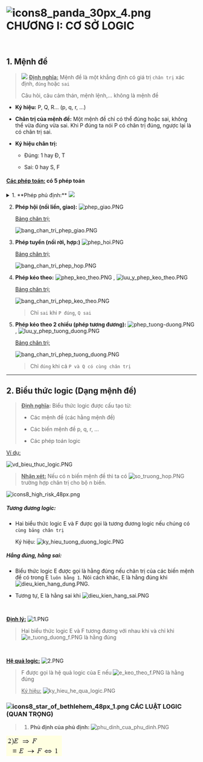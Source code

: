 # ![icons8_panda_30px_4.png](C:\Users\Taurus\AppData\Local\Temp\icons8_panda_30px_4.png) CHƯƠNG I: CƠ SỞ LOGIC

<br>

## 1. Mệnh đề

> <img src="file:///C:/Users/Taurus/AppData/Local/Temp/icons8_study_48px.png" width="25"> **<u>Định nghĩa:</u>** Mệnh đề là một khẳng định có giá trị `chân trị` xác định, `đúng` hoặc `sai`
> 
> Câu hỏi, câu cảm thán, mệnh lệnh,... không là mệnh đề

* **Ký hiệu:** P, Q, R... (p, q, r, ...)

* **Chân trị của mệnh đề:** Một mệnh đề chỉ có thể đúng hoặc sai, không thể vừa đúng vừa sai. Khi P đúng ta nói P có chân trị đúng, ngược lại là có chân trị sai.

* **Ký hiệu chân trị:** 
  
  * Đúng: 1 hay Đ, T
  
  * Sai: 0 hay S, F

#### <u>Các phép toán:</u> có 5 phép toán

<details>
<summary> 1. **Phép phủ định:** <img src="D:\NHTT_Taurus\3_Taurus_Image\Github_img\githubimg_phep_phu.PNG"> </summary>

 <u>Bảng chân trị: </u>

<img src="D:\NHTT_Taurus\3_Taurus_Image\Github_img\bang_chan_tri_phep_phu.PNG">

</details>

2. **Phép hội (nối liền, giao):** ![phep_giao.PNG](D:\NHTT_Taurus\3_Taurus_Image\Github_img\phep_giao.PNG)
   
   <u>Bảng chân trị:</u>
   
   ![bang_chan_tri_phep_giao.PNG](D:\NHTT_Taurus\3_Taurus_Image\Github_img\bang_chan_tri_phep_giao.PNG)

3. **Phép tuyển (nối rời, hợp:)** ![phep_hoi.PNG](D:\NHTT_Taurus\3_Taurus_Image\Github_img\phep_hoi.PNG)
   
   <u>Bảng chân trị:</u>
   
   ![bang_chan_tri_phep_hop.PNG](D:\NHTT_Taurus\3_Taurus_Image\Github_img\bang_chan_tri_phep_hop.PNG)

4. **Phép kéo theo:** ![phep_keo_theo.PNG](D:\NHTT_Taurus\3_Taurus_Image\Github_img\phep_keo_theo.PNG) , ![luu_y_phep_keo_theo.PNG](D:\NHTT_Taurus\3_Taurus_Image\Github_img\luu_y_phep_keo_theo.PNG)
   
   <u>Bảng chân trị:</u>
   
   ![bang_chan_tri_phep_keo_theo.PNG](D:\NHTT_Taurus\3_Taurus_Image\Github_img\bang_chan_tri_phep_keo_theo.PNG)
   
   > Chỉ `sai` khi `P đúng`, `Q sai`

5. **Phép kéo theo 2 chiều (phép tương đương):** ![phep_tuong-duong.PNG](D:\NHTT_Taurus\3_Taurus_Image\Github_img\phep_tuong-duong.PNG) , ![luu_y_phep_tuong_duong.PNG](D:\NHTT_Taurus\3_Taurus_Image\Github_img\luu_y_phep_tuong_duong.PNG)
   
   <u>Bảng chân trị:</u>
   
   ![bang_chan_tri_phep_tuong_duong.PNG](D:\NHTT_Taurus\3_Taurus_Image\Github_img\bang_chan_tri_phep_tuong_duong.PNG)
   
   > Chỉ `đúng` khi cả `P và Q có cùng chân trị`

----

## 2. Biểu thức logic (Dạng mệnh đề)

> **<u>Định nghĩa</u>:** Biểu thức logic được cấu tạo từ: 
> 
> * Các mệnh đề (các hằng mệnh đề)
> 
> * Các biến mệnh đề p, q, r, ...
> 
> * Các phép toán logic

<u>Ví dụ:</u>

![vd_bieu_thuc_logic.PNG](D:\NHTT_Taurus\3_Taurus_Image\Github_img\vd_bieu_thuc_logic.PNG)

> **<u>Nhận xét:</u>** Nếu có n biến mệnh đề thì ta có ![so_truong_hop.PNG](D:\NHTT_Taurus\3_Taurus_Image\Github_img\so_truong_hop.PNG) trường hợp chân trị cho bộ n biến.

![icons8_high_risk_48px.png](C:\Users\Taurus\AppData\Local\Temp\icons8_high_risk_48px.png)

##### Tương đương logic:

* Hai biểu thức logic E và F được gọi là tương đương logic nếu chúng có `cùng bảng chân trị`
  
  Ký hiệu: ![ky_hieu_tuong_duong_logic.PNG](D:\NHTT_Taurus\3_Taurus_Image\Github_img\ky_hieu_tuong_duong_logic.PNG)

##### Hẳng đúng, hằng sai:

* Biểu thức logic E được gọi là hằng đúng nếu chân trị của các biến mệnh đề có trong E `luôn bằng 1`. Nói cách khác, E là hằng đúng khi ![dieu_kien_hang_dung.PNG](D:\NHTT_Taurus\3_Taurus_Image\Github_img\dieu_kien_hang_dung.PNG).

* Tương tự, E là hằng sai khi ![dieu_kien_hang_sai.PNG](D:\NHTT_Taurus\3_Taurus_Image\Github_img\dieu_kien_hang_sai.PNG)

<br>

**<u>Định lý:</u>** ![1.PNG](D:\NHTT_Taurus\3_Taurus_Image\Github_img\1.PNG)

>  Hai biểu thức logic E và F tương đương với nhau khi và chỉ khi ![e_tuong_duong_f.PNG](D:\NHTT_Taurus\3_Taurus_Image\Github_img\e_tuong_duong_f.PNG) là hằng đúng

<br>

**<u>Hệ quả logic:</u>** ![2.PNG](D:\NHTT_Taurus\3_Taurus_Image\Github_img\2.PNG)

> F được gọi là hệ quả logic của E nếu ![e_keo_theo_f.PNG](D:\NHTT_Taurus\3_Taurus_Image\Github_img\e_keo_theo_f.PNG) là hằng đúng
> 
> <u>Ký hiệu:</u> ![ky_hieu_he_qua_logic.PNG](D:\NHTT_Taurus\3_Taurus_Image\Github_img\ky_hieu_he_qua_logic.PNG)



### ![icons8_star_of_bethlehem_48px_1.png](C:\Users\Taurus\AppData\Local\Temp\icons8_star_of_bethlehem_48px_1.png) **CÁC LUẬT LOGIC** (QUAN TRỌNG)

> 1. **Phủ định của phủ định:** ![phu_dinh_cua_phu_dinh.PNG](D:\NHTT_Taurus\3_Taurus_Image\Github_img\phu_dinh_cua_phu_dinh.PNG)



![2.PNG](https://raw.githubusercontent.com/nhttruc/Image/master/2021/03/18-19-06-31-2.PNG)

